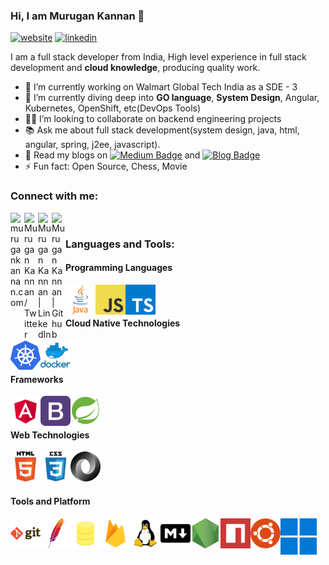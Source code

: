 <!-- ABOUT : START -->
### Hi, I am Murugan Kannan 👋

[![website](https://img.shields.io/website?url=https%3A%2F%2Fmurugankannan.com%2F)][website]
[![linkedin](https://img.shields.io/twitter/follow/murugan_kannan_?style=social)][twitter]

I am a full stack developer from India, High level experience in full stack development and **cloud knowledge**, producing quality work.

- 🔭 I’m currently working on Walmart Global Tech India as a SDE - 3
- 🌱 I’m currently diving deep into **GO language**, **System Design**, Angular, Kubernetes, OpenShift, etc(DevOps Tools)
- 👨‍💻 I’m looking to collaborate on backend engineering projects
- 📚 Ask me about full stack development(system design, java, html, angular, spring, j2ee, javascript).
- 📖 Read my blogs on [![Medium Badge](http://img.shields.io/badge/-Murugan%20Kannan-1ca0f1?style=social&logo=medium&logoColor=black&link=https://murugan-kannan.medium.com/)][medium] and [![Blog Badge](http://img.shields.io/badge/-Murugan%20Kannan-1ca0f1?style=social&logo=blogger&logoColor=orange&link=https://murugan-kannan.blogspot.com/)][blogpost]
- ⚡ Fun fact: Open Source, Chess, Movie
<!-- ABOUT : END -->
  
<!-- CONNECT : START --> 
### Connect with me:
[<img align="left" alt="murugankannan.com" width="22px" src="https://icons.getbootstrap.com/assets/icons/globe.svg" />][website]
[<img align="left" alt="Murugan Kannan / Twitter" width="22px" src="https://icons.getbootstrap.com/assets/icons/twitter.svg" />][twitter]
[<img align="left" alt="Murugan Kannan | LinkedIn" width="22px" src="https://icons.getbootstrap.com/assets/icons/linkedin.svg" />][linkedin]
[<img align="left" alt="Murugan Kannan | Github" width="22px" src="https://icons.getbootstrap.com/assets/icons/github.svg" />][github]

<br />
<!-- CONNECT : END --> 

<!-- LANGUAGES : START --> 
### Languages and Tools:

#### Programming Languages
[<img align="left" alt="java" width="48px" src="https://raw.githubusercontent.com/github/explore/80688e429a7d4ef2fca1e82350fe8e3517d3494d/topics/java/java.png" />][java]
[<img align="left" alt="javascript" width="48px" src="https://raw.githubusercontent.com/github/explore/80688e429a7d4ef2fca1e82350fe8e3517d3494d/topics/javascript/javascript.png" />][javascript]
[<img align="left" alt="typescript" width="48px" src="https://raw.githubusercontent.com/github/explore/80688e429a7d4ef2fca1e82350fe8e3517d3494d/topics/typescript/typescript.png" />][typescript]
<br/>
<br/>

#### Cloud Native Technologies
[<img align="left" alt="kubernetes" width="48px" src="https://raw.githubusercontent.com/github/explore/80688e429a7d4ef2fca1e82350fe8e3517d3494d/topics/kubernetes/kubernetes.png" />][kubernetes]
[<img align="left" alt="docker" width="48px" src="https://raw.githubusercontent.com/github/explore/80688e429a7d4ef2fca1e82350fe8e3517d3494d/topics/docker/docker.png" />][docker]

<br/>
<br/>

#### Frameworks

[<img align="left" alt="angular" width="48px" src="https://raw.githubusercontent.com/github/explore/80688e429a7d4ef2fca1e82350fe8e3517d3494d/topics/angular/angular.png" />][angular]
[<img align="left" alt="bootstrap" width="48px" src="https://raw.githubusercontent.com/github/explore/80688e429a7d4ef2fca1e82350fe8e3517d3494d/topics/bootstrap/bootstrap.png" />][bootstrap]
[<img align="left" alt="spring-boot" width="48px" src="https://raw.githubusercontent.com/github/explore/80688e429a7d4ef2fca1e82350fe8e3517d3494d/topics/spring-boot/spring-boot.png" />][spring]

<br/>
<br/>

#### Web Technologies
[<img align="left" alt="html" width="48px" src="https://raw.githubusercontent.com/github/explore/80688e429a7d4ef2fca1e82350fe8e3517d3494d/topics/html/html.png" />][html]
[<img align="left" alt="css" width="48px" src="https://raw.githubusercontent.com/github/explore/80688e429a7d4ef2fca1e82350fe8e3517d3494d/topics/css/css.png" />][css]
[<img align="left" alt="json" width="48px" src="https://raw.githubusercontent.com/github/explore/80688e429a7d4ef2fca1e82350fe8e3517d3494d/topics/json/json.png" />][json]


<br/>
<br/>
<br/>

#### Tools and Platform
[<img align="left" alt="git" width="48px" src="https://raw.githubusercontent.com/github/explore/80688e429a7d4ef2fca1e82350fe8e3517d3494d/topics/git/git.png" />][git]
[<img align="left" alt="maven" width="48px" src="https://raw.githubusercontent.com/github/explore/80688e429a7d4ef2fca1e82350fe8e3517d3494d/topics/maven/maven.png" />][maven]
[<img align="left" alt="database" width="48px" src="https://raw.githubusercontent.com/github/explore/285d19f261b6d469fd8a309dddb234371d7be462/topics/database/database.png" />][sql]
[<img align="left" alt="firebase" width="48px" src="https://raw.githubusercontent.com/github/explore/80688e429a7d4ef2fca1e82350fe8e3517d3494d/topics/firebase/firebase.png" />][firebase]
[<img align="left" alt="linux" width="48px" src="https://raw.githubusercontent.com/github/explore/80688e429a7d4ef2fca1e82350fe8e3517d3494d/topics/linux/linux.png" />][linux]
[<img align="left" alt="markdown" width="48px" src="https://raw.githubusercontent.com/github/explore/80688e429a7d4ef2fca1e82350fe8e3517d3494d/topics/markdown/markdown.png" />][markdown]
[<img align="left" alt="nodejs" width="48px" src="https://raw.githubusercontent.com/github/explore/80688e429a7d4ef2fca1e82350fe8e3517d3494d/topics/nodejs/nodejs.png" />][nodejs]
[<img align="left" alt="npm" width="48px" src="https://raw.githubusercontent.com/github/explore/80688e429a7d4ef2fca1e82350fe8e3517d3494d/topics/npm/npm.png" />][npm]
[<img align="left" alt="ubuntu" width="48px" src="https://raw.githubusercontent.com/github/explore/80688e429a7d4ef2fca1e82350fe8e3517d3494d/topics/ubuntu/ubuntu.png" />][ubuntu]
[<img align="left" alt="windows" width="58px" src="https://raw.githubusercontent.com/github/explore/80688e429a7d4ef2fca1e82350fe8e3517d3494d/topics/windows/windows.png" />][windows]


<!-- LANGUAGES : END --> 

[medium]: https://murugan-kannan.medium.com/
[blogpost]: https://murugan-kannan.blogspot.com/
[website]: https://murugankannan.com
[twitter]: https://twitter.com/murugan_kannan_
[linkedin]: https://www.linkedin.com/in/murugan-kannan/
[github]: https://github.com/murugan-kannan
[bootstrap]: https://getbootstrap.com/
[angular]:  https://angular.io/
[css]: https://developer.mozilla.org/en-US/docs/Web/CSS
[sql]: https://www.postgresql.org/
[docker]: https://www.docker.com/
[firebase]: https://firebase.google.com/
[git]: https://git-scm.com/
[html]: https://developer.mozilla.org/en-US/docs/Web/HTML
[java]: https://www.java.com/
[javascript]: https://developer.mozilla.org/en-US/docs/Web/JavaScript
[json]: https://www.json.org/
[kubernetes]: https://kubernetes.io/
[linux]: https://www.linux.org/
[markdown]: https://www.markdownguide.org/
[maven]: https://maven.apache.org/
[npm]: https://www.npmjs.com/
[nodejs]: https://nodejs.org/
[ubuntu]: https://ubuntu.com/
[windows]: https://www.microsoft.com/en-in/windows
[spring]: https://spring.io/
[typescript]: https://www.typescriptlang.org/


